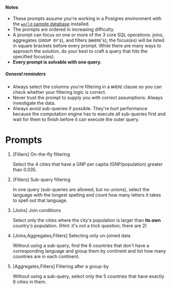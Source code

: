 #### Notes
* These prompts assume you're working in a Postgres environment with
the [`world` sample database](http://pgfoundry.org/projects/dbsamples/)
installed.
* The prompts are ordered in increasing difficulty.
* A prompt can focus on one or more of the 3 core SQL operations: joins,
aggregates (`GROUP BY`'s), and filters (`WHERE`'s); the focus(es) will be
listed in square brackets before every prompt. While there are many ways
to approach the solution, do your best to craft a query that hits the
specified focus(es).
* **Every prompt is solvable with one query.**


##### General reminders
* Always select the columns you're filtering in a `WHERE` clause so you
can check whether your filtering logic is correct.
* Never trust the prompt to supply you with correct assumptions. Always
investigate the data.
* Always avoid sub-queries if possible. They're hurt performance because
the computation engine has to execute all sub-queries first and wait for
them to finish before it can execute the outer query.

# Prompts

1. [Filters] On-the-fly filtering

    Select the 4 cities that have a GNP per capita (GNP/population)
    greater than 0.035.

1. [Filters] Sub-query filtering

    In one query (sub-queries are allowed, but no unions), select
    the language with the longest spelling and count how many letters
    it takes to spell out that language.

1. [Joins] Join conditions
   
    Select only the cities where the city's population is larger than
    **its own** country's population. (Hint: it's not a trick question;
    there are 2)

1. [Joins,Aggregates,Filters] Selecting only un-joined data

    Without using a sub-query, find the 6 countries that don't have a
    corresponding language and group them by continent and list how
    many countries are in each continent.

1. [Aggregates,Filters] Filtering after a group-by

    Without using a sub-query, select only the 5 countries that have
    exactly 6 cities in them.
